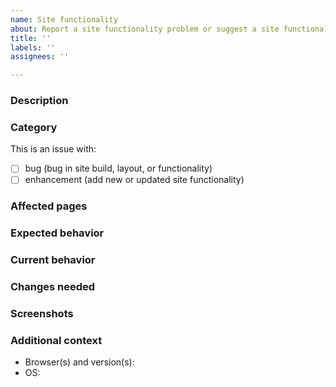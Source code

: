 ```yaml
---
name: Site functionality
about: Report a site functionality problem or suggest a site functionality improvement
title: ''
labels: ''
assignees: ''

---
```


### Description
<!--- Summarize the problem or your suggestion -->

### Category

This is an issue with:

- [ ] bug (bug in site build, layout, or functionality)
- [ ] enhancement (add new or updated site functionality)

### Affected pages
<!--- List the docs pages that need to be updated to resolve this issue -->

### Expected behavior
<!--- Explain what should happen (for a bug or error) or suggest a change or improvement -->

### Current behavior
<!--- Explain what currently happens (for a bug or error) or what is missing (for a suggested improvement) -->

### Changes needed
<!--- Identify the information that needs to be corrected, if known -->

### Screenshots
<!--- If applicable, add screenshots to help explain the problem or suggestion -->

### Additional context
<!--- Add any other context about the issue here -->

* Browser(s) and version(s): 
* OS:
